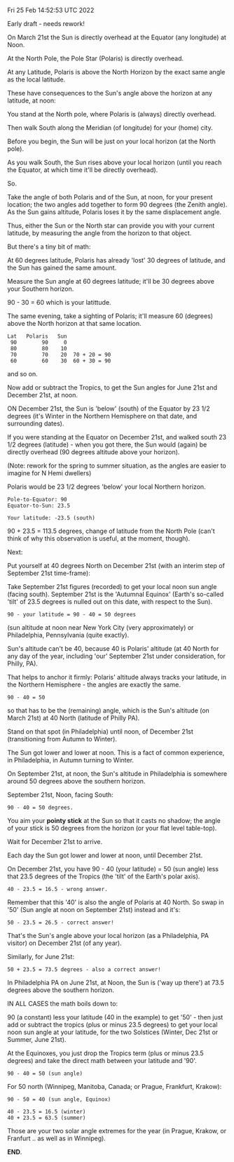 Fri 25 Feb 14:52:53 UTC 2022

Early draft - needs rework!


On March 21st the Sun is directly overhead at the Equator (any longitude) at Noon.

At the North Pole, the Pole Star (Polaris) is directly overhead.

At any Latitude, Polaris is above the North Horizon by the exact same angle as the local latitude.

These have consequences to the Sun's angle above the horizon at any latitude, at noon:

You stand at the North pole, where Polaris is (always) directly overhead.

Then walk South along the Meridian (of longitude) for your (home) city.

Before you begin, the Sun will be just on your local horizon (at the North pole).

As you walk South, the Sun rises above your local horizon (until you reach the Equator, at which time it'll be directly overhead).

So.

Take the angle of both Polaris and of the Sun, at noon, for your present location; the two angles add together to form 90 degrees (the Zenith angle).  As the Sun gains altitude, Polaris loses it by the same displacement angle.

Thus, either the Sun or the North star can provide you with your current latitude, by measuring the angle from the horizon to that object.

But there's a tiny bit of math:

At 60 degrees latitude, Polaris has already 'lost' 30 degrees of latitude, and the Sun has gained the same amount.

Measure the Sun angle at 60 degrees latitude; it'll be 30 degrees above your Southern horizon.

90 - 30 = 60 which is your latittude.

The same evening, take a sighting of Polaris; it'll measure 60 (degrees) above the North horizon at that same location.

```
Lat   Polaris   Sun
 90        90     0
 80        80    10
 70        70    20  70 + 20 = 90
 60        60    30  60 + 30 = 90
```
 
and so on.

Now add or subtract the Tropics, to get the Sun angles for June 21st and December 21st, at noon.


ON December 21st, the Sun is 'below' (south) of the Equator by 23 1/2 degrees (it's Winter in the Northern Hemisphere on that date, and surrounding dates).

If you were standing at the Equator on December 21st, and walked south 23 1/2 degrees (latitude) - when you got there, the Sun would (again) be directly overhead (90 degrees altitude above your horizon).

(Note: rework for the spring to summer situation, as the angles are easier to imagine for N Hemi dwellers)

Polaris would be 23 1/2 degrees 'below' your local Northern horizon.

```
Pole-to-Equator: 90
Equator-to-Sun: 23.5

Your latitude: -23.5 (south)
```

90 + 23.5 = 113.5 degrees, change of latitude from the North Pole (can't think of why this observation is useful, at the moment, though).


Next:

Put yourself at 40 degrees North on December 21st (with an interim step of September 21st time-frame):

Take September 21st figures (recorded) to get your local noon sun angle (facing south).  September 21st is the 'Autumnal Equinox' (Earth's so-called 'tilt' of 23.5 degrees is nulled out on this date, with respect to the Sun).


```
90 - your latitude = 90 - 40 = 50 degrees
```
(sun altitude at noon near New York City (very approximately) or Philadelphia, Pennsylvania (quite exactly).


Sun's altitude can't be 40, because 40 is Polaris' altitude (at 40 North for any day of the year, including 'our' September 21st under consideration, for Philly, PA).


That helps to anchor it firmly: Polaris' altitude always tracks your latitude, in the Northern Hemisphere  - the angles are exactly the same.

```
90 - 40 = 50
```
so that has to be the (remaining) angle, which is the Sun's altitude (on March 21st) at 40 North (latitude of Philly PA).


Stand on that spot (in Philadelphia) until noon, of December 21st (transitioning from Autumn to Winter).

The Sun got lower and lower at noon.  This is a fact of common experience, in Philadelphia, in Autumn turning to Winter.


On September 21st, at noon, the Sun's altitude in Philadelphia is somewhere around 50 degrees above the southern horizon.

September 21st, Noon, facing South:

```
90 - 40 = 50 degrees.

```
You aim your **pointy stick** at the Sun so that it casts no shadow; the angle of your stick is 50 degrees from the horizon (or your flat level table-top).

Wait for December 21st to arrive.

Each day the Sun got lower and lower at noon, until December 21st.

On December 21st, you have 90 - 40 (your latitude) = 50 (sun angle) less that 23.5 degrees of the Tropics (the 'tilt' of the Earth's polar axis).

```
40 - 23.5 = 16.5 - wrong answer.
```

Remember that this '40' is also the angle of Polaris at 40 North.  So swap in '50' (Sun angle at noon on September 21st) instead and it's:

```
50 - 23.5 = 26.5 - correct answer!
```

That's the Sun's angle above your local horizon (as a Philadelphia, PA visitor) on December 21st (of any year).

Similarly, for June 21st:

```
50 + 23.5 = 73.5 degrees - also a correct answer!
```

In Philadelphia PA on June 21st, at Noon, the Sun is ('way up there') at 73.5 degrees above the southern horizon.

IN ALL CASES the math boils down to:

90 (a constant) less your latitude (40 in the example) to get '50' - then just add or subtract the tropics (plus or minus 23.5 degrees) to get your local noon sun angle at your latitude, for the two Solstices (Winter, Dec 21st or Summer, June 21st).

At the Equinoxes, you just drop the Tropics term (plus or minus 23.5 degrees) and take the direct math between your latitude and '90'.

```
90 - 40 = 50 (sun angle)
```

For 50 north (Winnipeg, Manitoba, Canada; or Prague, Frankfurt, Krakow):

```
90 - 50 = 40 (sun angle, Equinox)

40 - 23.5 = 16.5 (winter)
40 + 23.5 = 63.5 (summer)
```

Those are your two solar angle extremes for the year (in Prague, Krakow, or Franfurt .. as well as in Winnipeg).


**END**.
